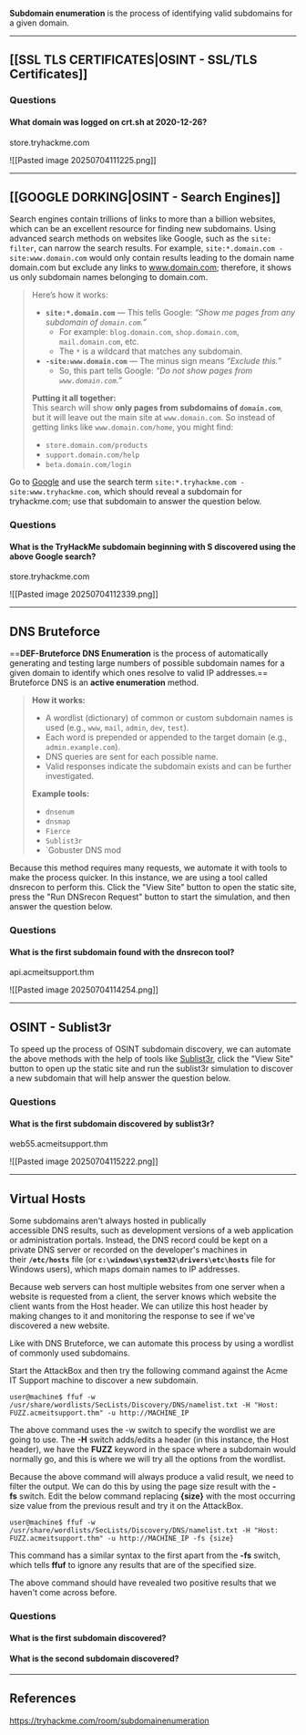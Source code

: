 **Subdomain enumeration** is the process of identifying valid subdomains for a given domain.

---

## [[SSL TLS CERTIFICATES|OSINT - SSL/TLS Certificates]]

### Questions

#### What domain was logged on crt.sh at 2020-12-26?
store.tryhackme.com

![[Pasted image 20250704111225.png]]

---

## [[GOOGLE DORKING|OSINT - Search Engines]]

Search engines contain trillions of links to more than a billion websites, which can be an excellent resource for finding new subdomains. Using advanced search methods on websites like Google, such as the `site: filter`, can narrow the search results. For example, `site:*.domain.com -site:www.domain.com` would only contain results leading to the domain name domain.com but exclude any links to www.domain.com; therefore, it shows us only subdomain names belonging to domain.com.

> Here’s how it works:
> - **`site:*.domain.com`** — This tells Google: _“Show me pages from any subdomain of `domain.com`.”_
>     - For example: `blog.domain.com`, `shop.domain.com`, `mail.domain.com`, etc.
>     - The `*` is a wildcard that matches any subdomain.
> - **`-site:www.domain.com`** — The minus sign means _“Exclude this.”_
>     - So, this part tells Google: _“Do not show pages from `www.domain.com`.”_
> 
> **Putting it all together:**  
> This search will show **only pages from subdomains of `domain.com`**, but it will leave out the main site at `www.domain.com`.
> So instead of getting links like `www.domain.com/home`, you might find:
> - `store.domain.com/products`
> - `support.domain.com/help`
> - `beta.domain.com/login`

Go to [Google](https://tryhackme.com/room/google.com) and use the search term `site:*.tryhackme.com -site:www.tryhackme.com`, which should reveal a subdomain for tryhackme.com; use that subdomain to answer the question below.

### Questions

#### What is the TryHackMe subdomain beginning with **S** discovered using the above Google search?
store.tryhackme.com

![[Pasted image 20250704112339.png]]

---

## DNS Bruteforce

==**DEF-Bruteforce DNS Enumeration** is the process of automatically generating and testing large numbers of possible subdomain names for a given domain to identify which ones resolve to valid IP addresses.== Bruteforce DNS is an **active enumeration** method.

> **How it works:**
> - A wordlist (dictionary) of common or custom subdomain names is used (e.g., `www`, `mail`, `admin`, `dev`, `test`).
> - Each word is prepended or appended to the target domain (e.g., `admin.example.com`).
> - DNS queries are sent for each possible name.
> - Valid responses indicate the subdomain exists and can be further investigated.
> 
> **Example tools:**
> - `dnsenum`
> - `dnsmap`
> - `Fierce`
> - `Sublist3r`
> - `Gobuster DNS mod

Because this method requires many requests, we automate it with tools to make the process quicker. In this instance, we are using a tool called dnsrecon to perform this. Click the "View Site" button to open the static site, press the "Run DNSrecon Request" button to start the simulation, and then answer the question below.

### Questions

#### What is the first subdomain found with the dnsrecon tool?
api.acmeitsupport.thm

![[Pasted image 20250704114254.png]]

---

## OSINT - Sublist3r

To speed up the process of OSINT subdomain discovery, we can automate the above methods with the help of tools like [Sublist3r](https://www.kali.org/tools/sublist3r/), click the "View Site" button to open up the static site and run the sublist3r simulation to discover a new subdomain that will help answer the question below.

### Questions

#### What is the first subdomain discovered by sublist3r?
web55.acmeitsupport.thm

![[Pasted image 20250704115222.png]]

---

## Virtual Hosts

Some subdomains aren't always hosted in publically accessible DNS results, such as development versions of a web application or administration portals. Instead, the DNS record could be kept on a private DNS server or recorded on the developer's machines in their **`/etc/hosts`** file (or **`c:\windows\system32\drivers\etc\hosts`** file for Windows users), which maps domain names to IP addresses. 

Because web servers can host multiple websites from one server when a website is requested from a client, the server knows which website the client wants from the Host header. We can utilize this host header by making changes to it and monitoring the response to see if we've discovered a new website.

Like with DNS Bruteforce, we can automate this process by using a wordlist of commonly used subdomains.

Start the AttackBox and then try the following command against the Acme IT Support machine to discover a new subdomain.

```shell-session
user@machine$ ffuf -w /usr/share/wordlists/SecLists/Discovery/DNS/namelist.txt -H "Host: FUZZ.acmeitsupport.thm" -u http://MACHINE_IP
```

The above command uses the -w switch to specify the wordlist we are going to use. The **-H** switch adds/edits a header (in this instance, the Host header), we have the **FUZZ** keyword in the space where a subdomain would normally go, and this is where we will try all the options from the wordlist.

Because the above command will always produce a valid result, we need to filter the output. We can do this by using the page size result with the **-fs** switch. Edit the below command replacing **{size}** with the most occurring size value from the previous result and try it on the AttackBox.

```shell-session
user@machine$ ffuf -w /usr/share/wordlists/SecLists/Discovery/DNS/namelist.txt -H "Host: FUZZ.acmeitsupport.thm" -u http://MACHINE_IP -fs {size}
```

This command has a similar syntax to the first apart from the **-fs** switch, which tells **ffuf** to ignore any results that are of the specified size.

The above command should have revealed two positive results that we haven't come across before.

### Questions

#### What is the first subdomain discovered?


#### What is the second subdomain discovered?

---

## References

https://tryhackme.com/room/subdomainenumeration
